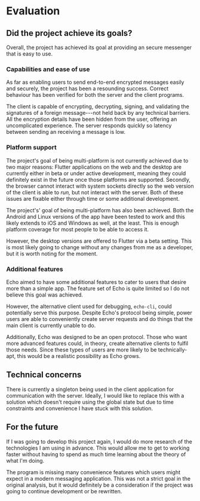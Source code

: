 # Evaluation

## Did the project achieve its goals?

Overall, the project has achieved its goal at providing an secure messenger that is easy to use.

### Capabilities and ease of use

As far as enabling users to send end-to-end encrypted messages easily and securely, the project has been a resounding success. Correct behaviour has been verified for both the server and the client programs.

The client is capable of encrypting, decrypting, signing, and validating the signatures of a foreign message---not held back by any technical barriers. All the encryption details have been hidden from the user, offering an uncomplicated experience. The server responds quickly so latency between sending an receiving a message is low.

### Platform support

The project's goal of being multi-platform is not currently achieved due to two major reasons: Flutter applications on the web and the desktop are currently either in beta or under active development, meaning they could definitely exist in the future once those platforms are supported. Secondly, the browser cannot interact with system sockets directly so the web version of the client is able to *run,* but not interact with the server. Both of these issues are fixable either through time or some additional development.

The project's' goal of being multi-platform has also been achieved. Both the Android and Linux versions of the app have been tested to work and this likely extends to iOS and Windows as well, at the least. This is enough platform coverage for most people to be able to access it.

However, the desktop versions are offered to Flutter via a beta setting. This is most likely going to change without any changes from me as a developer, but it is worth noting for the moment.

### Additional features

Echo aimed to have some additional features to cater to users that desire more than a simple app. The feature set of Echo is quite limited so I do not believe this goal was achieved.

However, the alternative client used for debugging, `echo-cli`, could potentially serve this purpose. Despite Echo's protocol being simple, power users are able to conveniently create server requests and do things that the main client is currently unable to do.

Additionally, Echo was designed to be an open protocol. Those who want more advanced features could, in theory, create alternative clients to fulfil those needs. Since these types of users are more likely to be technically-apt, this would be a realistic possibility as Echo grows.

## Technical concerns

There is currently a singleton being used in the client application for communication with the server. Ideally, I would like to replace this with a solution which doesn't require using the global state but due to time constraints and convenience I have stuck with this solution.

## For the future

If I was going to develop this project again, I would do more research of the technologies I am using in advance. This would allow me to get to working faster without having to spend as much time learning about the theory of what I'm doing.

The program is missing many convenience features which users might expect in a modern messaging application. This was not a strict goal in the original analysis, but it would definitely be a consideration if the project was going to continue development or be rewritten.
